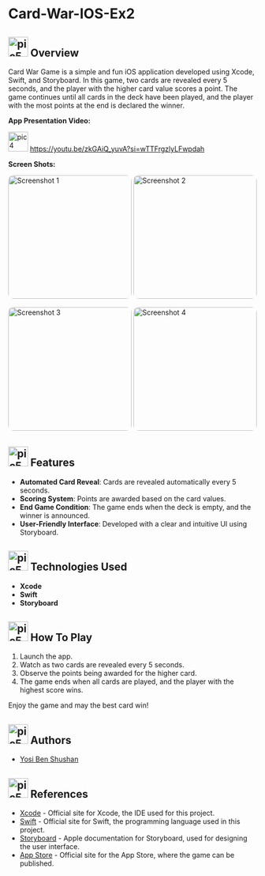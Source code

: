 

<h1>Card-War-IOS-Ex2</h1>


<h2><img src="https://github.com/YosiBs/Gotcha-App/assets/105666011/558f0957-6604-47a4-a202-66a02a2835e7" alt=pic5 width="40" height="40"> Overview</h2>
 <p>Card War Game is a simple and fun iOS application developed using Xcode, Swift, and Storyboard. In this game, two cards are revealed every 5 seconds, and the player with the higher card value scores a point. The game continues until all cards in the deck have been played, and the player with the most points at the end is declared the winner.</p>

<p><strong>App Presentation Video:</strong></p>

<img src="https://github.com/YosiBs/Pokemon-Escape-Mobile-Game/assets/105666011/6d846434-ee90-420d-83a4-f6d86066bb71" alt="pic4" width="40" height="40"> https://youtu.be/zkGAiQ_yuvA?si=wTTFrgzlyLFwpdah

<p><strong>Screen Shots:</strong></p>

<img src="https://github.com/user-attachments/assets/f1b47b44-004d-4ffa-8715-0765984154e3" alt="Screenshot 1" width="250" style="border-radius: 10px;">
<img src="https://github.com/user-attachments/assets/f2a64434-46b9-4d0e-a820-c70c1ae2effe" alt="Screenshot 2" width="250" style="border-radius: 10px;">
<p></p>
<img src="https://github.com/user-attachments/assets/333a048f-990a-4d45-93bb-a3bfdc88484f" alt="Screenshot 3" width="250" style="border-radius: 10px;">
<img src="https://github.com/user-attachments/assets/72456bd1-c024-4308-ba77-654c9b7ea9f9" alt="Screenshot 4" width="250" style="border-radius: 10px;">

<h2><img src="https://github.com/YosiBs/Pokemon-Escape-Mobile-Game/assets/105666011/008a508e-5484-46ba-be36-ac359d603f01" alt=pic5 width="40" height="40"> Features</h2>
<ul>
        <li><strong>Automated Card Reveal</strong>: Cards are revealed automatically every 5 seconds.</li>
        <li><strong>Scoring System</strong>: Points are awarded based on the card values.</li>
        <li><strong>End Game Condition</strong>: The game ends when the deck is empty, and the winner is announced.</li>
        <li><strong>User-Friendly Interface</strong>: Developed with a clear and intuitive UI using Storyboard.</li>
    </ul>

<h2><img src="https://github.com/YosiBs/Gotcha-App/assets/105666011/f09bd9dd-b5e2-4076-a617-fd71fe7deceb" alt=pic5 width="40" height="40"> Technologies Used</h2>
<ul>
        <li><strong>Xcode</strong></li>
        <li><strong>Swift</strong></li>
        <li><strong>Storyboard</strong></li>
    </ul>


<h2><img src="https://github.com/YosiBs/Gotcha-App/assets/105666011/0c7e3507-e910-4ac4-b5e3-8c5d484fa682" alt=pic5 width="40" height="40"> How To Play</h2>

 <ol>
        <li>Launch the app.</li>
        <li>Watch as two cards are revealed every 5 seconds.</li>
        <li>Observe the points being awarded for the higher card.</li>
        <li>The game ends when all cards are played, and the player with the highest score wins.</li>
    </ol>
<p>Enjoy the game and may the best card win!</p>
<h2><img src="https://github.com/YosiBs/Gotcha-App/assets/105666011/9f5d6637-b1e1-4037-8f60-64388e5ab109" alt=pic5 width="40" height="40"> Authors</h2>
<ul>
    <li><a href="https://github.com/YosiBs">Yosi Ben Shushan</a></li>
</ul>

<h2><img src="https://github.com/YosiBs/Gotcha-App/assets/105666011/65ede3d1-631b-4d43-801a-3c17777938fb" alt=pic5 width="40" height="40"> References</h2>
<ul>
    <li><a href="https://developer.apple.com/xcode/">Xcode</a> - Official site for Xcode, the IDE used for this project.</li>
    <li><a href="https://developer.apple.com/swift/">Swift</a> - Official site for Swift, the programming language used in this project.</li>
    <li><a href="https://developer.apple.com/library/archive/documentation/General/Conceptual/Devpedia-CocoaApp/Storyboard.html">Storyboard</a> - Apple documentation for Storyboard, used for designing the user interface.</li>
    <li><a href="https://www.apple.com/ios/app-store/">App Store</a> - Official site for the App Store, where the game can be published.</li>
</ul>

